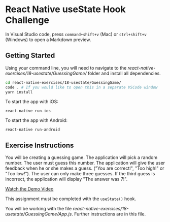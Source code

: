 # React Native useState Hook Challenge

In Visual Studio code, press `command+shift+v` (Mac) or `ctrl+shift+v` (Windows) to open a Markdown preview.

## Getting Started

Using your command line, you will need to navigate to the _react-native-exercises/18-usestate/GuessingGame/_ folder and install all dependencies.

```bash
cd react-native-exercises/18-usestate/GuessingGame/
code . # If you would like to open this in a separate VSCode window
yarn install
```

To start the app with iOS:

```
react-native run-ios
```

To start the app with Android:

```
react-native run-android
```

## Exercise Instructions

You will be creating a guessing game. The application will pick a random number. The user must guess this number. The application will give the user feedback when he or she makes a guess. ("You are correct!", "Too high!" or "Too low!"). The user can only make three guesses. If the third guess is incorrect, the application will display "The answer was 7!".

[Watch the Demo Video](https://www.screencast.com/t/zylT08T4)

This assignment must be completed with the `useState()` hook.

You will be working with the file _react-native-exercises/18-usestate/GuessingGame/App.js_. Further instructions are in this file.
